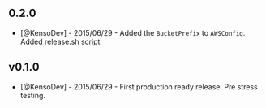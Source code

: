 ## 0.2.0

* [@KensoDev] - 2015/06/29 - Added the `BucketPrefix` to `AWSConfig`.
  Added release.sh script

## v0.1.0

* [@KensoDev] - 2015/06/29 - First production ready release. Pre stress
  testing.


